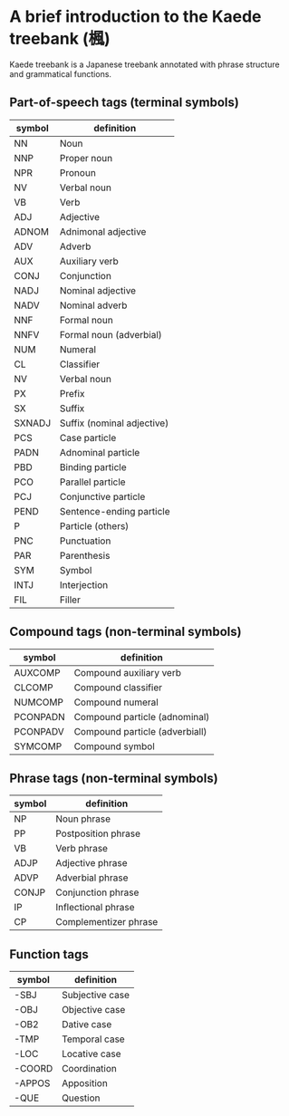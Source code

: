 # A brief introduction to the Kaede treebank (楓)


Kaede treebank is a Japanese treebank annotated with
phrase structure and grammatical functions.


## Part-of-speech tags (terminal symbols)

symbol | definition
------------ | -------------
NN  | Noun
NNP | Proper noun
NPR | Pronoun
NV | Verbal noun
VB  | Verb
ADJ | Adjective
ADNOM | Adnimonal adjective
ADV | Adverb
AUX | Auxiliary verb
CONJ | Conjunction
NADJ | Nominal adjective
NADV | Nominal adverb
NNF  | Formal noun
NNFV | Formal noun (adverbial)
NUM  | Numeral
CL | Classifier
NV   | Verbal noun
PX | Prefix
SX | Suffix
SXNADJ | Suffix (nominal adjective)
PCS | Case particle
PADN | Adnominal particle
PBD  | Binding particle
PCO  | Parallel particle
PCJ  | Conjunctive particle
PEND | Sentence-ending particle
P  | Particle (others)
PNC | Punctuation
PAR | Parenthesis
SYM | Symbol
INTJ | Interjection
FIL | Filler

## Compound tags (non-terminal symbols)

symbol | definition
------------ | -------------
AUXCOMP | Compound auxiliary verb
CLCOMP  | Compound classifier
NUMCOMP | Compound numeral
PCONPADN | Compound particle (adnominal)
PCONPADV | Compound particle (adverbiall)
SYMCOMP | Compound symbol


## Phrase tags (non-terminal symbols)

symbol | definition
------------ | -------------
NP | Noun phrase
PP | Postposition phrase
VB | Verb phrase
ADJP | Adjective phrase
ADVP | Adverbial phrase
CONJP | Conjunction phrase
IP  | Inflectional phrase
CP  | Complementizer phrase



## Function tags 

symbol | definition
------------ | -------------
-SBJ | Subjective case
-OBJ | Objective case
-OB2 | Dative case
-TMP | Temporal case
-LOC | Locative case
-COORD | Coordination
-APPOS | Apposition
-QUE  | Question

